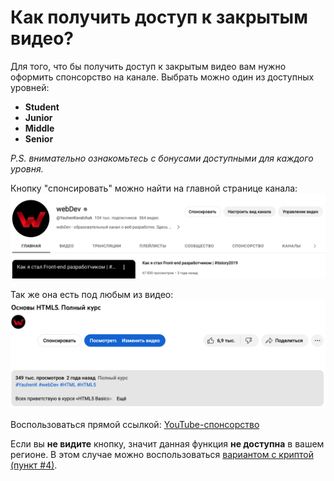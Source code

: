 # Как получить доступ к закрытым видео?

Для того, что бы получить доступ к закрытым видео вам нужно оформить спонсорство на канале. Выбрать можно один из доступных уровней:
- **Student**
- **Junior**
- **Middle** 
- **Senior**

_P.S. внимательно ознакомьтесь с бонусами доступными для каждого уровня._

Кнопку "спонсировать" можно найти на главной странице канала:
<img src="assets/main.png" />

Так же она есть под любым из видео:
<img src="assets/video.png" />

Воспользоваться прямой ссылкой: [YouTube-спонсорство][sponsor]

Если вы **не видите** кнопку, значит данная функция **не доступна** в вашем регионе.
В этом случае можно воспользоваться [вариантом с криптой (пункт #4)][sponsoring].

[sponsor]: https://www.youtube.com/channel/UCE9ODjNIkOHrnSdkYWLfYhg/join
[sponsoring]: https://github.com/YauhenKavalchuk/youtube/blob/main/sponsoring.md
